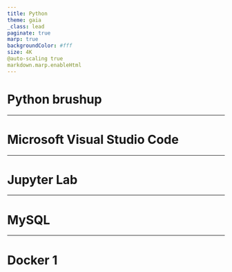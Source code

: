 ```yaml
---
title: Python
theme: gaia
_class: lead
paginate: true
marp: true
backgroundColor: #fff
size: 4K
@auto-scaling true
markdown.marp.enableHtml
---
```


# Python brushup

---

# Microsoft Visual Studio Code

---

# Jupyter Lab

---

# MySQL

---

# Docker 1